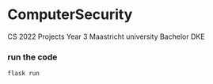 # ComputerSecurity
CS 2022 Projects Year 3 Maastricht university Bachelor DKE 
### run the code
```
flask run
```
